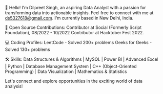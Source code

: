 👋 Hello! I'm Dilpreet Singh, an aspiring Data Analyst with a passion for transforming data into actionable insights. Feel free to connect with me at ds5327618@gmail.com. I'm currently based in New Delhi, India.

🚀 Open Source Contributions:
Contributor at Social (Formerly Script Foundation), 08/2022 - 10/2022
Contributor at Hacktober Fest 2022.

💻 Coding Profiles:
LeetCode - Solved 200+ problems
Geeks for Geeks - Solved 130+ problems

🛠️ Skills:
Data Structures & Algorithms | MySQL | Power BI | Advanced Excel | Python | Database Management System | C++ (Object-Oriented Programming) | Data Visualization | Mathematics & Statistics


Let's connect and explore opportunities in the exciting world of data analysis!
<!---
dilpreet102/dilpreet102 is a ✨ special ✨ repository because its `README.md` (this file) appears on your GitHub profile.
You can click the Preview link to take a look at your changes.
--->

